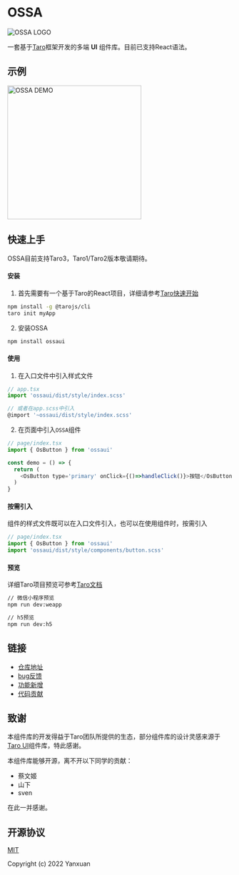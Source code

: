 # OSSA

![OSSA LOGO](https://yanxuan.nosdn.127.net/static-union/16563138291bb87d.png)

一套基于[Taro](https://taro.aotu.io/)框架开发的多端 **UI** 组件库。目前已支持React语法。

## 示例
<img src='https://yanxuan.nosdn.127.net/static-union/1656314230833368.png' width='300' height='300' alt='OSSA DEMO' />

## 快速上手
OSSA目前支持Taro3，Taro1/Taro2版本敬请期待。

#### 安装

1. 首先需要有一个基于Taro的React项目，详细请参考[Taro快速开始](https://docs.taro.zone/docs/GETTING-STARTED)

```bash
npm install -g @tarojs/cli
taro init myApp
```

2. 安装OSSA

```bash
npm install ossaui
```

#### 使用

1. 在入口文件中引入样式文件

```javascript
// app.tsx
import 'ossaui/dist/style/index.scss'

// 或者在app.scss中引入
@import '~ossaui/dist/style/index.scss'
```

2. 在页面中引入`OSSA`组件

```javascript
// page/index.tsx
import { OsButton } from 'ossaui'

const demo = () => {
  return (
    <OsButton type='primary' onClick={()=>handleClick()}>按钮</OsButton>
  )
}
```

#### 按需引入

组件的样式文件既可以在入口文件引入，也可以在使用组件时，按需引入

```javascript
// page/index.tsx
import { OsButton } from 'ossaui'
import 'ossaui/dist/style/components/button.scss'
```

#### 预览

详细Taro项目预览可参考[Taro文档](https://docs.taro.zone/docs/GETTING-STARTED#%E7%BC%96%E8%AF%91%E8%BF%90%E8%A1%8C)

```bash
// 微信小程序预览
npm run dev:weapp

// h5预览
npm run dev:h5
```



## 链接
+ [仓库地址](https://github.com/NeteaseYanxuan/OSSA)
+ [bug反馈](https://github.com/NeteaseYanxuan/OSSA/issues/new?assignees=&labels=&template=bug-report.yml)
+ [功能新增](https://github.com/NeteaseYanxuan/OSSA/issues/new?assignees=&labels=%3Asparkles%3A+feature+request&template=feature-request.yml)
+ [代码贡献](./CONTRIBUTING.md)


## 致谢
本组件库的开发得益于Taro团队所提供的生态，部分组件库的设计灵感来源于[Taro UI](https://taro-ui.jd.com/#/)组件库，特此感谢。

本组件库能够开源，离不开以下同学的贡献：
- 蔡文姬
- 山下
- sven

在此一并感谢。

## 开源协议
[MIT](https://opensource.org/licenses/MIT)

Copyright (c) 2022 Yanxuan
